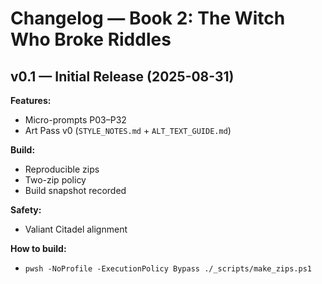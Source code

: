 # Changelog — Book 2: The Witch Who Broke Riddles

## v0.1 — Initial Release (2025-08-31)

**Features:**

- Micro-prompts P03–P32
- Art Pass v0 (`STYLE_NOTES.md` + `ALT_TEXT_GUIDE.md`)

**Build:**

- Reproducible zips
- Two-zip policy
- Build snapshot recorded

**Safety:**

- Valiant Citadel alignment

**How to build:**

- `pwsh -NoProfile -ExecutionPolicy Bypass ./_scripts/make_zips.ps1`

